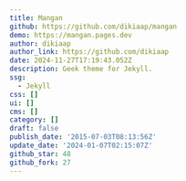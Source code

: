 ```yaml
---
title: Mangan
github: https://github.com/dikiaap/mangan
demo: https://mangan.pages.dev
author: dikiaap
author_link: https://github.com/dikiaap
date: 2024-11-27T17:19:43.052Z
description: Geek theme for Jekyll.
ssg:
  - Jekyll
css: []
ui: []
cms: []
category: []
draft: false
publish_date: '2015-07-03T08:13:56Z'
update_date: '2024-01-07T02:15:07Z'
github_star: 48
github_fork: 27
---
```

